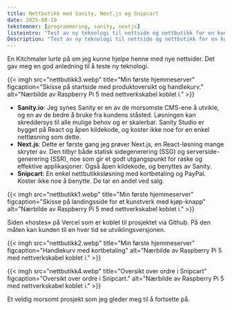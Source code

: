 ```yaml
---
title: Nettbutikk med Sanity, Next.js og Snipcart
date: 2025-08-10
tekstemner: [programmering, sanity, nextjs]
listeintro: "Test av ny teknologi til nettside og nettbutikk for en kunstner."
Description: "Test av ny teknologi til nettside og nettbutikk for en kunstner."
---
```


En Kitchmaler lurte på om jeg kunne hjelpe henne med nye nettsider. Det gav meg en god anledning til å teste ny teknologi.

{{< imgh src="nettbutikk3.webp" title="Min første hjemmeserver" figcaption="Skisse på startside med produktoversikt og handlekurv." alt="Nærbilde av Raspberry Pi 5 med nettverkskabel koblet i." >}}

- **Sanity.io**: Jeg synes Sanity er en av de morsomste CMS-ene å utvikle, og en av de bedre å bruke fra kundens ståsted. Løsningen kan skreddersys til alle mulige behov og er skalerbar. Sanity Studio er bygget på React og åpen kildekode, og koster ikke noe for en enkel nettløsning som dette.
- **Next.js**: Dette er første gang jeg prøver Next.js, en React-løsning mange skryter av. Den tilbyr både statisk sidegenerering (SSG) og serverside-generering (SSR), noe som gir et godt utgangspunkt for raske og effektive applikasjoner. Også åpen kildekode, og benyttes av Sanity.
- **Snipcart**: En enkel nettbutikksløsning med kortbetaling og PayPal. Koster ikke noe å benytte. De tar en andel ved salg.

{{< imgh src="nettbutikk1.webp" title="Min første hjemmeserver" figcaption="Skisse på landingsside for et kunstverk med kjøp-knapp" alt="Nærbilde av Raspberry Pi 5 med nettverkskabel koblet i." >}}

Siden «hostes» på Vercel som er koblet til prosjektet via Github. På den måten kan kunden til en hver tid se utviklingsversjonen.

{{< imgh src="nettbutikk2.webp" title="Min første hjemmeserver" figcaption="Handlekurv med kortbetaling" alt="Nærbilde av Raspberry Pi 5 med nettverkskabel koblet i." >}}

{{< imgh src="nettbutikk4.webp" title="Oversikt over ordre i Snipcart" figcaption="Oversikt over ordre i Snipcart." alt="Nærbilde av Raspberry Pi 5 med nettverkskabel koblet i." >}}

Et veldig morsomt prosjekt som jeg gleder meg til å fortsette på.
